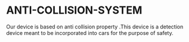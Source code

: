# ANTI-COLLISION-SYSTEM
Our device is based on anti collision property .This device is a detection device meant to be incorporated into cars for the purpose of safety. 
